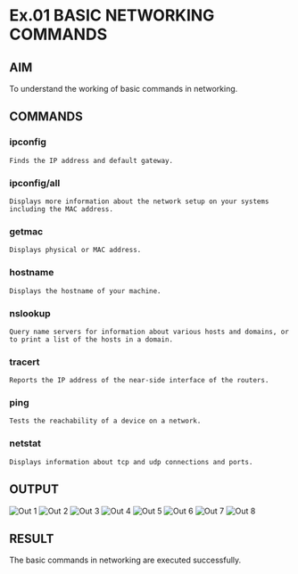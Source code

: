 # Ex.01 BASIC NETWORKING COMMANDS
## AIM
  To understand the working of basic commands in networking.

## COMMANDS
### ipconfig
    Finds the IP address and default gateway.
    
### ipconfig/all
    Displays more information about the network setup on your systems including the MAC address.

### getmac
    Displays physical or MAC address.

### hostname
    Displays the hostname of your machine.
    
### nslookup
    Query name servers for information about various hosts and domains, or to print a list of the hosts in a domain.
    
### tracert
    Reports the IP address of the near-side interface of the routers.

### ping
    Tests the reachability of a device on a network. 

### netstat
    Displays information about tcp and udp connections and ports.

## OUTPUT
![Out 1](https://user-images.githubusercontent.com/127816342/226166271-9a1c05fb-3c9c-4475-a3ac-057b7dcd1650.png)
![Out 2](https://user-images.githubusercontent.com/127816342/226166297-4886655e-dbb7-4880-a34a-ec2b62448adc.png)
![Out 3](https://user-images.githubusercontent.com/127816342/226166311-9a68f1ad-a732-43ca-a2eb-74ac9a6caf48.png)
![Out 4](https://user-images.githubusercontent.com/127816342/226166411-f78d13c7-b18f-4f41-82fd-60de9477a542.png)
![Out 5](https://user-images.githubusercontent.com/127816342/226166416-d16013e5-25e9-4d16-8263-60845953afe2.png)
![Out 6](https://user-images.githubusercontent.com/127816342/226166423-e8a1fd9f-cb8a-440c-8a44-c05253077848.png)
![Out 7](https://user-images.githubusercontent.com/127816342/226166432-4a28ef26-6ce5-48ad-bbee-07ef0c8c9523.png)
![Out 8](https://user-images.githubusercontent.com/127816342/226166519-6d3af9fe-0122-45f3-8b05-b1f551315f85.png)


## RESULT
  The basic commands in networking are executed successfully.
